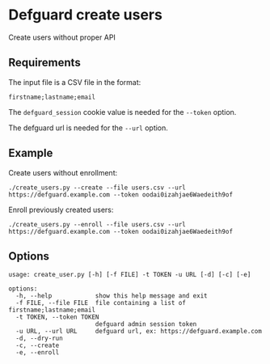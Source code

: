 # Defguard create users

Create users without proper API

## Requirements

The input file is a CSV file in the format:

```
firstname;lastname;email
```

The `defguard_session` cookie value is needed for the `--token` option.

The defguard url is needed for the `--url` option.

## Example

Create users without enrollment:
```
./create_users.py --create --file users.csv --url https://defguard.example.com --token oodai0izahjae6Waedeith9of
```

Enroll previously created users:
```
./create_users.py --enroll --file users.csv --url https://defguard.example.com --token oodai0izahjae6Waedeith9of
```

## Options

```
usage: create_user.py [-h] [-f FILE] -t TOKEN -u URL [-d] [-c] [-e]

options:
  -h, --help            show this help message and exit
  -f FILE, --file FILE  file containing a list of firstname;lastname;email
  -t TOKEN, --token TOKEN
                        defguard admin session token
  -u URL, --url URL     defguard url, ex: https://defguard.example.com
  -d, --dry-run
  -c, --create
  -e, --enroll
```
